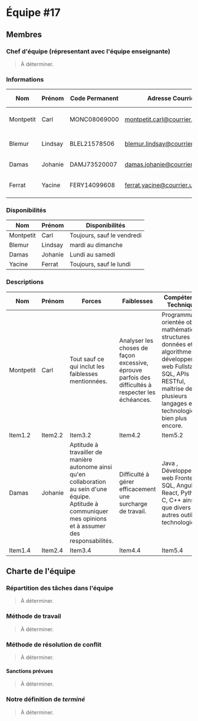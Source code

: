 # Équipe \#17

## Membres

### Chef d'équipe (répresentant avec l'équipe enseignante)

> À déterminer.

### Informations

| Nom       | Prénom  | Code Permanent | Adresse Courriel        | Moyen De Communication          |
|-----------|---------|---------------|--------------------------|---------------------------------|
| Montpetit | Carl    | MONC08069000  | montpetit.carl@courrier.uqam.ca | Courriel, Discord et Mattermost |
| Blemur    | Lindsay | BLEL21578506  | blemur.lindsay@courrier.uqam.ca | Courriel, Discord et Mattermost |
| Damas     | Johanie | DAMJ73520007  | damas.johanie@courrier.uqam.ca  | Courriel, Discord |
| Ferrat    | Yacine  | FERY14099608  | ferrat.yacine@courrier.uqam.ca  | Courriel, Discord et Mattermost |

### Disponibilités

| Nom       | Prénom  | Disponibilités            |
|-----------|---------|---------------------------|
| Montpetit | Carl    | Toujours, sauf le vendredi|
| Blemur    | Lindsay | mardi au dimanche         |
| Damas     | Johanie | Lundi au samedi           |
| Yacine    | Ferrat  | Toujours, sauf le lundi   |

### Descriptions

| Nom       | Prénom  | Forces  |Faiblesses  | Compétences Techniques |
| --------- | ------- | --------------------------------------------------- | -------------------------------------------------------------------------------------------------- | ------------------------------------------------------------------------------------------------------------------------------------------------------------------------------------------------------- |
| Montpetit | Carl    | Tout sauf ce qui inclut les faiblesses mentionnées. | Analyser les choses de façon excessive, éprouve parfois des difficultés à respecter les échéances. | Programmation orientée objet, mathématiques, structures de données et algorithmes, développement web Fullstack, SQL, APIs RESTful, maîtrise de plusieurs langages et technologies, et bien plus encore. |
| Item1.2   | Item2.2 | Item3.2  | Item4.2 | Item5.2  |
| Damas  | Johanie | Aptitude à travailler de manière autonome ainsi qu'en collaboration au sein d'une équipe. Aptitude à communiquer mes opinions et à assumer des responsabilités. | Difficulté à gérer efficacement une surcharge de travail. | Java , Développement web Frontend, SQL, Angular, React, Python, C, C++ ainsi que divers autres outils technologiques |
| Item1.4   | Item2.4 | Item3.4 | Item4.4 | Item5.4|

## Charte de l'équipe

### Répartition des tâches dans l'équipe

> À déterminer.

### Méthode de travail

> À déterminer. 

### Méthode de résolution de conflit

> À déterminer.

#### Sanctions prévues

> À déterminer.

### Notre définition de _terminé_

> À déterminer.
